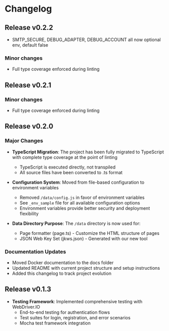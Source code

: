 # Changelog


## Release v0.2.2
- SMTP_SECURE, DEBUG_ADAPTER, DEBUG_ACCOUNT all now optional env, default false

### Minor changes
- Full type coverage enforced during linting

## Release v0.2.1

### Minor changes
- Full type coverage enforced during linting

## Release v0.2.0

### Major Changes
- **TypeScript Migration**: The project has been fully migrated to TypeScript with complete type coverage at the point of linting
  - TypeScript is executed directly, not transpiled
  - All source files have been converted to .ts format

- **Configuration System**: Moved from file-based configuration to environment variables
  - Removed `/data/config.js` in favor of environment variables
  - See `_env_sample` file for all available configuration options
  - Environment variables provide better security and deployment flexibility

- **Data Directory Purpose**: The `/data` directory is now used for:
  - Page formatter (page.ts) - Customize the HTML structure of pages
  - JSON Web Key Set (jkws.json) - Generated with our new tool

### Documentation Updates
- Moved Docker documentation to the docs folder
- Updated README with current project structure and setup instructions
- Added this changelog to track project evolution

## Release v0.1.3
- **Testing Framework**: Implemented comprehensive testing with WebDriver.IO
  - End-to-end testing for authentication flows
  - Test suites for login, registration, and error scenarios
  - Mocha test framework integration
